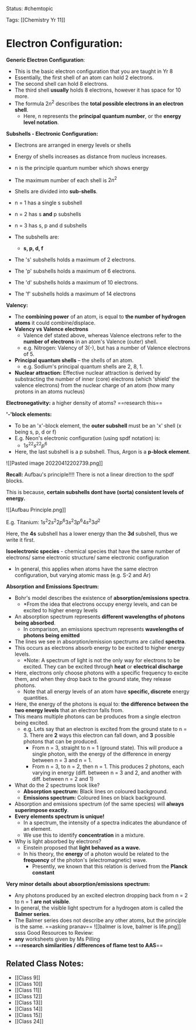 Status: #chemtopic 

Tags: [[Chemistry Yr 11]]


# Electron Configuration:


**Generic Electron Configuration**:
* This is the basic electron configuration that you are taught in Yr 8
* Essentially, the first shell of an atom can hold 2 electrons.
* The second shell can hold 8 electrons.
* The third shell **usually** holds 8 electrons, however it has space for 10 more.
* The formula $2n^2$ describes the **total possible electrons in an electron shell**.
	* Here, n represents the **principal quantum number**, or the **energy level notation**.

**Subshells - Electronic Configuration:**
* Electrons are arranged in energy levels or shells
* Energy of shells increases as distance from nucleus increases.
* n is the principle quantum number which shows energy
* The maximum number of each shell is $2n^2$

* Shells are divided into **sub-shells**.
* n = 1 has a single s subshell
* n = 2 has s **and** p subshells
* n = 3 has s, p and d subshells
* The subshells are:
	* **s, p, d, f**


* The 's' subshells holds a maximum of 2 electrons.
* The 'p' subshells holds a maximum of 6 electrons.
* The 'd' subshells holds a maximum of 10 electrons.
* The 'f' subshells holds a maximum of 14 electrons

**Valency:**
* The **combining power** of an atom, is equal to **the number of hydrogen atoms** it could combine/displace.
* **Valency vs Valence electrons**
	* Valence def stated above, whereas Valence electrons refer to the **number of electrons** in an atom's Valence (outer) shell.
	* e.g. Nitrogen: Valency of 3(-), but has a number of Valence electrons of 5.
* **Principal quantum shells** – the shells of an atom. 
	* e.g. Sodium's principal quantum shells are 2, 8, 1.
* **Nuclear attraction:** Effective nuclear attraction is derived by substracting the number of inner (core) electrons (which 'shield' the valence electrons) from the nuclear charge of an atom (how many protons in an atoms nucleus)

**Electronegativity:** a higher density of atoms? ==research this==


**'-'block elements:**
* To be an 'x'-block element, the **outer subshell** must be an 'x' shell (x being s, p, d or f)
* E.g. Neon's electronic configuration (using spdf notation) is:
	* $1s^22s^22p^6$
* Here, the last subshell is a p subshell. Thus, Argon is a **p-block element**.

![[Pasted image 20220412202739.png]]

**Recall:** Aufbau's principle!!!! There is not a linear direction to the spdf blocks. 

This is because, **certain subshells dont have (sorta) consistent levels of energy.**

![[Aufbau Principle.png]]

E.g. Titanium: $1s^{2}2s^{2}2p^{6}3s^{2}3p^{6}4s^{2}3d^{2}$

Here, the **4s** subshell has a lower energy than the **3d** subshell, thus we write it first.

**Isoelectronic species** - chemical species that have the same number of electrons/ same electronic structure/ same electronic configuration

* In general, this applies when atoms have the same electron configuration, but varying atomic mass (e.g. S-2 and Ar)

**Absorption and Emissions Spectrum:**
* Bohr's model describes the existence of **absorption/emissions spectra**.
	* *From the idea that electrons occupy energy levels, and can be excited to higher energy levels
* An absorption spectrum represents **different wavelengths of photons being absorbed**.
	* In comparison, an emissions spectrum represents **wavelengths of photons being emitted**
* The lines we see in absorption/emission spectrums are called **spectra**.
* This occurs as electrons absorb energy to be excited to higher energy levels.
	* *Note: A spectrum of light is not the only way for electrons to be excited. They can be excited through **heat** or **electrical discharge**
* Here, electrons only choose photons with a specific frequency to excite them, and when they drop back to the ground state, they release photons.
	* Note that all energy levels of an atom have **specific, discrete** energy quantities.
* Here, the energy of the photons is equal to: **the difference between the two energy levels** that an electron falls from.
* This means multiple photons can be produces from a single electron being excited.
	* e.g. Lets say that an electron is excited from the ground state to n = 3. There are **2** ways this electron can fall down, and **3** possible photons that can be produced. 
		* From n = 3, straight to n = 1 (ground state). This will produce a single photon, with the energy of the difference in energy between n = 3 and n = 1.
		* From n = 3, to n = 2, then n = 1. This produces 2 photons, each varying in energy (diff. between n = 3 and 2, and another with diff. between n = 2 and 1)
* What do the 2 spectrums look like?
	* **Absorption spectrum:** Black lines on coloured background.
	* **Emissions spectrum:** Coloured lines on black background.
* Absorption and emissions spectrum (of the same species) will **always superimpose exactly**.
* **Every elements spectrum is unique!**
	* In a spectrum, the intensity of a spectra indicates the abundance of an element.
	* We use this to identify **concentration** in a mixture.
* Why is light absorbed by electrons?
	* Einstein proposed that **light behaved as a wave.**
	* In his theory, the **energy** of a photon would be related to the **frequency** of the photon's (electromagnetic) wave.
		* Presently, we known that this relation is derived from the **Planck constant**

**Very minor details about absorption/emissions spectrum:**
* Any photons produced by an excited electron dropping back from n = 2 to n = 1 **are not visible**.
* In general, the visible light spectrum for a hydrogen atom is called the **Balmer series**.
* The Balmer series does not describe any other atoms, but the principle is the same. ==asking pranav==
![[balmer is love, balmer is life.png]]
ssss
Good Resources to Review:
* **any** worksheets given by Ms Pilling
* ==**research similarities / differences of flame test to AAS**==

## Related Class Notes:
* [[Class 9]]
* [[Class 10]]
* [[Class 11]]
* [[Class 12]]
* [[Class 13]]
* [[Class 14]]
* [[Class 15]]
* [[Class 24]]